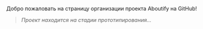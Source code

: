Добро пожаловать на страницу организации проекта Aboutify на GitHub!

> *Проект находится на стадии прототипирования...*
